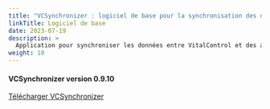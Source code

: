 ```yaml
---
title: "VCSynchronizer : logiciel de base pour la synchronisation des données"
linkTitle: Logiciel de base
date: 2023-07-19
description: >
  Application pour synchroniser les données entre VitalControl et des applications tierces.
weight: 10
---
```

#### VCSynchronizer version 0.9.10

<a href="/download/SetupVitalControlSynchronizer.exe" role="button" class="btn btn-primary btn-lg">Télécharger VCSynchronizer</a>
